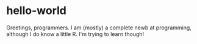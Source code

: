 # hello-world
Greetings, programmers. I am (mostly) a complete newb at programming, although I do know a little R. I'm trying to learn though!
